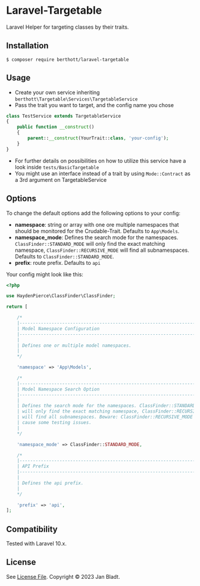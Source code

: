 # Laravel-Targetable

Laravel Helper for targeting classes by their traits.

## Installation

```
$ composer require berthott/laravel-targetable
```

## Usage

* Create your own service inheriting `berthott\Targetable\Services\TargetableService`
* Pass the trait you want to target, and the config name you chose

```php
class TestService extends TargetableService
{
    public function __construct()
    {
        parent::__construct(YourTrait::class, 'your-config');
    }
}
```

* For further details on possibilities on how to utilize this service have a look inside `tests/BasicTargetable`
* You might use an interface instead of a trait by using `Mode::Contract` as a 3rd argument on TargetableService

## Options

To change the default options add the following options to your config:

* **namespace**: string or array with one ore multiple namespaces that should be monitored for the Crudable-Trait. Defaults to `App\Models`.
* **namespace_mode**: Defines the search mode for the namespaces. `ClassFinder::STANDARD_MODE` will only find the exact matching namespace, `ClassFinder::RECURSIVE_MODE` will find all subnamespaces. Defaults to `ClassFinder::STANDARD_MODE`.
* **prefix**: route prefix. Defaults to `api`

Your config might look like this:
```php
<?php

use HaydenPierce\ClassFinder\ClassFinder;

return [

    /*
    |--------------------------------------------------------------------------
    | Model Namespace Configuration
    |--------------------------------------------------------------------------
    |
    | Defines one or multiple model namespaces.
    |
    */

    'namespace' => 'App\Models',

    /*
    |--------------------------------------------------------------------------
    | Model Namespace Search Option
    |--------------------------------------------------------------------------
    |
    | Defines the search mode for the namespaces. ClassFinder::STANDARD_MODE
    | will only find the exact matching namespace, ClassFinder::RECURSIVE_MODE
    | will find all subnamespaces. Beware: ClassFinder::RECURSIVE_MODE might 
    | cause some testing issues.
    |
    */

    'namespace_mode' => ClassFinder::STANDARD_MODE,

    /*
    |--------------------------------------------------------------------------
    | API Prefix
    |--------------------------------------------------------------------------
    |
    | Defines the api prefix.
    |
    */

    'prefix' => 'api',
];
```

## Compatibility

Tested with Laravel 10.x.

## License

See [License File](license.md). Copyright © 2023 Jan Bladt.